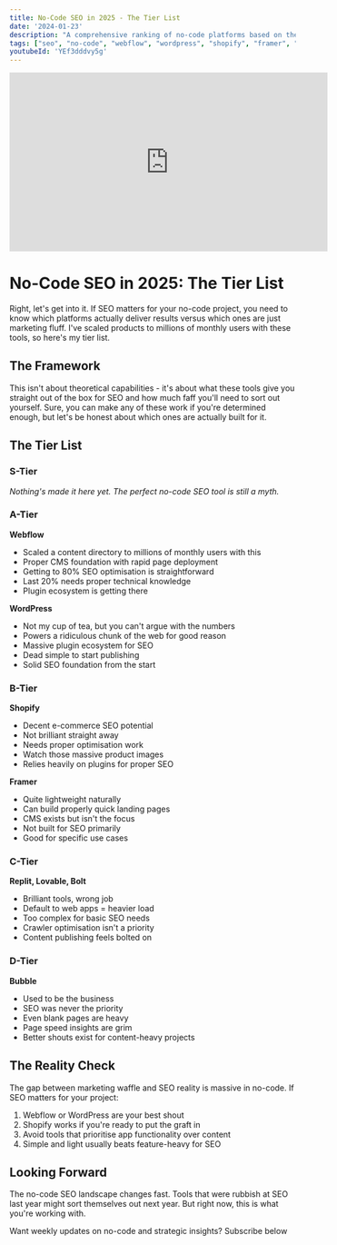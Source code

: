```yaml
---
title: No-Code SEO in 2025 - The Tier List
date: '2024-01-23'
description: "A comprehensive ranking of no-code platforms based on their SEO capabilities, from industry-leading solutions to platforms that need improvement"
tags: ["seo", "no-code", "webflow", "wordpress", "shopify", "framer", "review", "comparison"]
youtubeId: 'YEf3dddvy5g'
---
```


<iframe width="560" height="315" src="https://www.youtube.com/embed/YEf3dddvy5g?si=p7PGnXp856gQLqhP" title="YouTube video player" frameborder="0" allow="accelerometer; autoplay; clipboard-write; encrypted-media; gyroscope; picture-in-picture; web-share" referrerpolicy="strict-origin-when-cross-origin" allowfullscreen></iframe>

# No-Code SEO in 2025: The Tier List

Right, let's get into it. If SEO matters for your no-code project, you need to know which platforms actually deliver results versus which ones are just marketing fluff. I've scaled products to millions of monthly users with these tools, so here's my tier list.

## The Framework

This isn't about theoretical capabilities - it's about what these tools give you straight out of the box for SEO and how much faff you'll need to sort out yourself. Sure, you can make any of these work if you're determined enough, but let's be honest about which ones are actually built for it.

## The Tier List

### S-Tier
*Nothing's made it here yet. The perfect no-code SEO tool is still a myth.*

### A-Tier

**Webflow**
- Scaled a content directory to millions of monthly users with this
- Proper CMS foundation with rapid page deployment
- Getting to 80% SEO optimisation is straightforward
- Last 20% needs proper technical knowledge
- Plugin ecosystem is getting there

**WordPress**
- Not my cup of tea, but you can't argue with the numbers
- Powers a ridiculous chunk of the web for good reason
- Massive plugin ecosystem for SEO
- Dead simple to start publishing
- Solid SEO foundation from the start

### B-Tier

**Shopify**
- Decent e-commerce SEO potential
- Not brilliant straight away
- Needs proper optimisation work
- Watch those massive product images
- Relies heavily on plugins for proper SEO

**Framer**
- Quite lightweight naturally
- Can build properly quick landing pages
- CMS exists but isn't the focus
- Not built for SEO primarily
- Good for specific use cases

### C-Tier

**Replit, Lovable, Bolt**
- Brilliant tools, wrong job
- Default to web apps = heavier load
- Too complex for basic SEO needs
- Crawler optimisation isn't a priority
- Content publishing feels bolted on

### D-Tier

**Bubble**
- Used to be the business
- SEO was never the priority
- Even blank pages are heavy
- Page speed insights are grim
- Better shouts exist for content-heavy projects

## The Reality Check

The gap between marketing waffle and SEO reality is massive in no-code. If SEO matters for your project:

1. Webflow or WordPress are your best shout
2. Shopify works if you're ready to put the graft in
3. Avoid tools that prioritise app functionality over content
4. Simple and light usually beats feature-heavy for SEO

## Looking Forward

The no-code SEO landscape changes fast. Tools that were rubbish at SEO last year might sort themselves out next year. But right now, this is what you're working with.

Want weekly updates on no-code and strategic insights? Subscribe below

